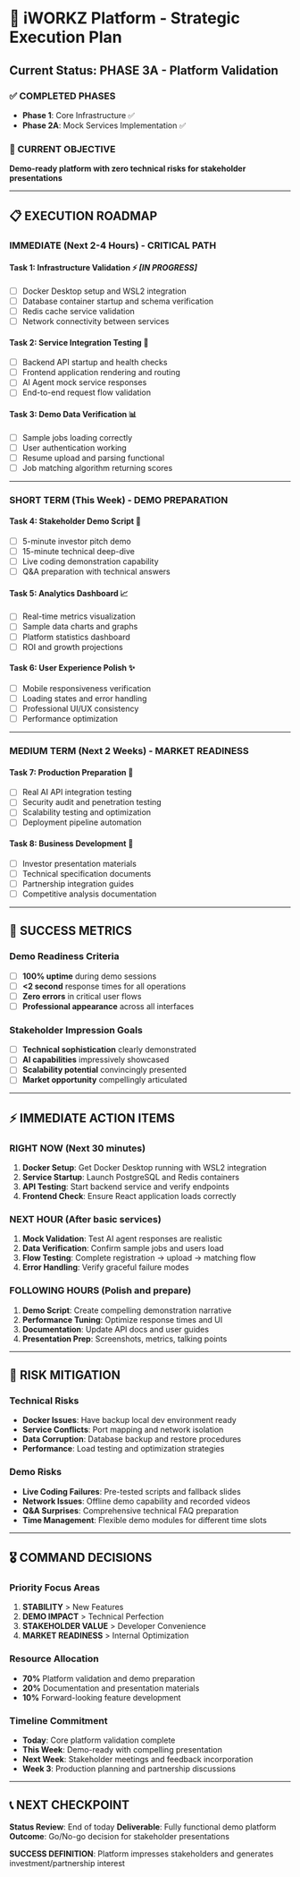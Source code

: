 # 🎯 iWORKZ Platform - Strategic Execution Plan

## Current Status: **PHASE 3A - Platform Validation**

### ✅ COMPLETED PHASES
- **Phase 1**: Core Infrastructure ✅
- **Phase 2A**: Mock Services Implementation ✅

### 🎯 CURRENT OBJECTIVE
**Demo-ready platform with zero technical risks for stakeholder presentations**

---

## 📋 EXECUTION ROADMAP

### **IMMEDIATE (Next 2-4 Hours) - CRITICAL PATH**

#### **Task 1: Infrastructure Validation** ⚡ *[IN PROGRESS]*
- [ ] Docker Desktop setup and WSL2 integration
- [ ] Database container startup and schema verification
- [ ] Redis cache service validation
- [ ] Network connectivity between services

#### **Task 2: Service Integration Testing** 🔧
- [ ] Backend API startup and health checks
- [ ] Frontend application rendering and routing
- [ ] AI Agent mock service responses
- [ ] End-to-end request flow validation

#### **Task 3: Demo Data Verification** 📊
- [ ] Sample jobs loading correctly
- [ ] User authentication working
- [ ] Resume upload and parsing functional
- [ ] Job matching algorithm returning scores

---

### **SHORT TERM (This Week) - DEMO PREPARATION**

#### **Task 4: Stakeholder Demo Script** 🎪
- [ ] 5-minute investor pitch demo
- [ ] 15-minute technical deep-dive
- [ ] Live coding demonstration capability
- [ ] Q&A preparation with technical answers

#### **Task 5: Analytics Dashboard** 📈
- [ ] Real-time metrics visualization
- [ ] Sample data charts and graphs
- [ ] Platform statistics dashboard
- [ ] ROI and growth projections

#### **Task 6: User Experience Polish** ✨
- [ ] Mobile responsiveness verification
- [ ] Loading states and error handling
- [ ] Professional UI/UX consistency
- [ ] Performance optimization

---

### **MEDIUM TERM (Next 2 Weeks) - MARKET READINESS**

#### **Task 7: Production Preparation** 🚀
- [ ] Real AI API integration testing
- [ ] Security audit and penetration testing
- [ ] Scalability testing and optimization
- [ ] Deployment pipeline automation

#### **Task 8: Business Development** 💼
- [ ] Investor presentation materials
- [ ] Technical specification documents
- [ ] Partnership integration guides
- [ ] Competitive analysis documentation

---

## 🎯 SUCCESS METRICS

### **Demo Readiness Criteria**
- [ ] **100% uptime** during demo sessions
- [ ] **<2 second** response times for all operations
- [ ] **Zero errors** in critical user flows
- [ ] **Professional appearance** across all interfaces

### **Stakeholder Impression Goals**
- [ ] **Technical sophistication** clearly demonstrated
- [ ] **AI capabilities** impressively showcased
- [ ] **Scalability potential** convincingly presented
- [ ] **Market opportunity** compellingly articulated

---

## ⚡ IMMEDIATE ACTION ITEMS

### **RIGHT NOW** (Next 30 minutes)
1. **Docker Setup**: Get Docker Desktop running with WSL2 integration
2. **Service Startup**: Launch PostgreSQL and Redis containers
3. **API Testing**: Start backend service and verify endpoints
4. **Frontend Check**: Ensure React application loads correctly

### **NEXT HOUR** (After basic services)
1. **Mock Validation**: Test AI agent responses are realistic
2. **Data Verification**: Confirm sample jobs and users load
3. **Flow Testing**: Complete registration → upload → matching flow
4. **Error Handling**: Verify graceful failure modes

### **FOLLOWING HOURS** (Polish and prepare)
1. **Demo Script**: Create compelling demonstration narrative
2. **Performance Tuning**: Optimize response times and UI
3. **Documentation**: Update API docs and user guides
4. **Presentation Prep**: Screenshots, metrics, talking points

---

## 🚨 RISK MITIGATION

### **Technical Risks**
- **Docker Issues**: Have backup local dev environment ready
- **Service Conflicts**: Port mapping and network isolation
- **Data Corruption**: Database backup and restore procedures
- **Performance**: Load testing and optimization strategies

### **Demo Risks**
- **Live Coding Failures**: Pre-tested scripts and fallback slides
- **Network Issues**: Offline demo capability and recorded videos
- **Q&A Surprises**: Comprehensive technical FAQ preparation
- **Time Management**: Flexible demo modules for different time slots

---

## 🎖️ COMMAND DECISIONS

### **Priority Focus Areas**
1. **STABILITY** > New Features
2. **DEMO IMPACT** > Technical Perfection
3. **STAKEHOLDER VALUE** > Developer Convenience
4. **MARKET READINESS** > Internal Optimization

### **Resource Allocation**
- **70%** Platform validation and demo preparation
- **20%** Documentation and presentation materials
- **10%** Forward-looking feature development

### **Timeline Commitment**
- **Today**: Core platform validation complete
- **This Week**: Demo-ready with compelling presentation
- **Next Week**: Stakeholder meetings and feedback incorporation
- **Week 3**: Production planning and partnership discussions

---

## 📞 NEXT CHECKPOINT

**Status Review**: End of today
**Deliverable**: Fully functional demo platform
**Outcome**: Go/No-go decision for stakeholder presentations

**SUCCESS DEFINITION**: Platform impresses stakeholders and generates investment/partnership interest